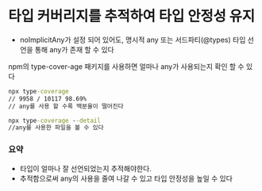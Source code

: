 # 타입 커버리지를 추적하여 타입 안정성 유지

- noImplicitAny가 설정 되어 있어도, 명시적 any 또는 서드파티(@types) 타입 선언을 통해 any가 존재 할 수 있다

npm의 type-cover-age 패키지를 사용하면 얼마나 any가 사용되는지 확인 할 수 있다

```cmd
npx type-coverage
// 9958 / 10117 98.69%
// any를 사용 할 수록 백분율이 떨어진다

npx type-coverage --detail
//any를 사용한 파일을 볼 수 있다
```

### 요약

- 타입이 얼마나 잘 선언되었는지 추적해야한다.
- 추적함으로써 any의 사용을 줄여 나갈 수 있고 타입 안정성을 높일 수 있다
